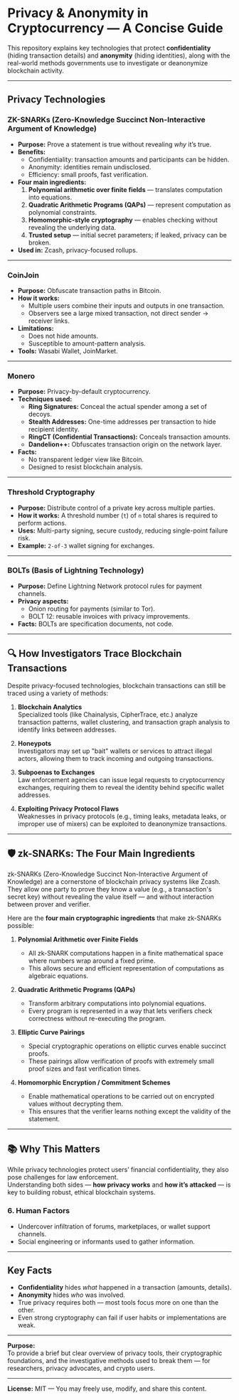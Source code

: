 # Privacy & Anonymity in Cryptocurrency — A Concise Guide

This repository explains key technologies that protect **confidentiality** (hiding transaction details) and **anonymity** (hiding identities), along with the real-world methods governments use to investigate or deanonymize blockchain activity.

---

## Privacy Technologies

### **ZK-SNARKs** (Zero-Knowledge Succinct Non-Interactive Argument of Knowledge)
- **Purpose:** Prove a statement is true without revealing *why* it’s true.
- **Benefits:**  
  - Confidentiality: transaction amounts and participants can be hidden.  
  - Anonymity: identities remain undisclosed.  
  - Efficiency: small proofs, fast verification.  
- **Four main ingredients:**
  1. **Polynomial arithmetic over finite fields** — translates computation into equations.
  2. **Quadratic Arithmetic Programs (QAPs)** — represent computation as polynomial constraints.
  3. **Homomorphic-style cryptography** — enables checking without revealing the underlying data.
  4. **Trusted setup** — initial secret parameters; if leaked, privacy can be broken.
- **Used in:** Zcash, privacy-focused rollups.

---

### **CoinJoin**
- **Purpose:** Obfuscate transaction paths in Bitcoin.
- **How it works:**
  - Multiple users combine their inputs and outputs in one transaction.
  - Observers see a large mixed transaction, not direct sender → receiver links.
- **Limitations:**  
  - Does not hide amounts.  
  - Susceptible to amount-pattern analysis.  
- **Tools:** Wasabi Wallet, JoinMarket.

---

### **Monero**
- **Purpose:** Privacy-by-default cryptocurrency.
- **Techniques used:**
  - **Ring Signatures:** Conceal the actual spender among a set of decoys.
  - **Stealth Addresses:** One-time addresses per transaction to hide recipient identity.
  - **RingCT (Confidential Transactions):** Conceals transaction amounts.
  - **Dandelion++:** Obfuscates transaction origin on the network layer.
- **Facts:**  
  - No transparent ledger view like Bitcoin.  
  - Designed to resist blockchain analysis.

---

### **Threshold Cryptography**
- **Purpose:** Distribute control of a private key across multiple parties.
- **How it works:** A threshold number (`t`) of `n` total shares is required to perform actions.
- **Uses:** Multi-party signing, secure custody, reducing single-point failure risk.
- **Example:** `2-of-3` wallet signing for exchanges.

---

### **BOLTs** (Basis of Lightning Technology)
- **Purpose:** Define Lightning Network protocol rules for payment channels.
- **Privacy aspects:**  
  - Onion routing for payments (similar to Tor).  
  - BOLT 12: reusable invoices with privacy improvements.
- **Facts:** BOLTs are specification documents, not code.

---

## 🔍 How Investigators Trace Blockchain Transactions

Despite privacy-focused technologies, blockchain transactions can still be traced using a variety of methods:

1. **Blockchain Analytics**  
   Specialized tools (like Chainalysis, CipherTrace, etc.) analyze transaction patterns, wallet clustering, and transaction graph analysis to identify links between addresses.

2. **Honeypots**  
   Investigators may set up "bait" wallets or services to attract illegal actors, allowing them to track incoming and outgoing transactions.

3. **Subpoenas to Exchanges**  
   Law enforcement agencies can issue legal requests to cryptocurrency exchanges, requiring them to reveal the identity behind specific wallet addresses.

4. **Exploiting Privacy Protocol Flaws**  
   Weaknesses in privacy protocols (e.g., timing leaks, metadata leaks, or improper use of mixers) can be exploited to deanonymize transactions.

---

## 🛡️ zk-SNARKs: The Four Main Ingredients

zk-SNARKs (Zero-Knowledge Succinct Non-Interactive Argument of Knowledge) are a cornerstone of blockchain privacy systems like Zcash.  
They allow one party to prove they know a value (e.g., a transaction's secret key) without revealing the value itself — and without interaction between prover and verifier.

Here are the **four main cryptographic ingredients** that make zk-SNARKs possible:

1. **Polynomial Arithmetic over Finite Fields**  
   - All zk-SNARK computations happen in a finite mathematical space where numbers wrap around a fixed prime.  
   - This allows secure and efficient representation of computations as algebraic equations.

2. **Quadratic Arithmetic Programs (QAPs)**  
   - Transform arbitrary computations into polynomial equations.  
   - Every program is represented in a way that lets verifiers check correctness without re-executing the program.

3. **Elliptic Curve Pairings**  
   - Special cryptographic operations on elliptic curves enable succinct proofs.  
   - These pairings allow verification of proofs with extremely small proof sizes and fast verification times.

4. **Homomorphic Encryption / Commitment Schemes**  
   - Enable mathematical operations to be carried out on encrypted values without decrypting them.  
   - This ensures that the verifier learns nothing except the validity of the statement.

---

## 📚 Why This Matters

While privacy technologies protect users’ financial confidentiality, they also pose challenges for law enforcement.  
Understanding both sides — **how privacy works** and **how it’s attacked** — is key to building robust, ethical blockchain systems.


### **6. Human Factors**
- Undercover infiltration of forums, marketplaces, or wallet support channels.
- Social engineering or informants used to gather information.

---

## Key Facts
- **Confidentiality** hides *what* happened in a transaction (amounts, details).
- **Anonymity** hides *who* was involved.
- True privacy requires both — most tools focus more on one than the other.
- Even strong cryptography can fail if user habits or implementations are weak.

---

**Purpose:**  
To provide a brief but clear overview of privacy tools, their cryptographic foundations, and the investigative methods used to break them — for researchers, privacy advocates, and crypto users.

---

**License:** MIT — You may freely use, modify, and share this content.
